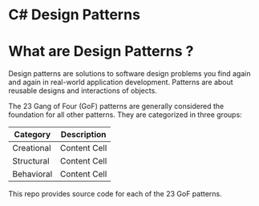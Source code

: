 # C# Design Patterns

# What are Design Patterns ?
Design patterns are solutions to software design problems you find again and again in real-world application development. Patterns are about reusable designs and interactions of objects.

The 23 Gang of Four (GoF) patterns are generally considered the foundation for all other patterns.
They are categorized in three groups: 


Category  | Description
------------- | -------------
Creational  | Content Cell
Structural  | Content Cell
Behavioral  | Content Cell



This repo provides source code for each of the 23 GoF patterns.


